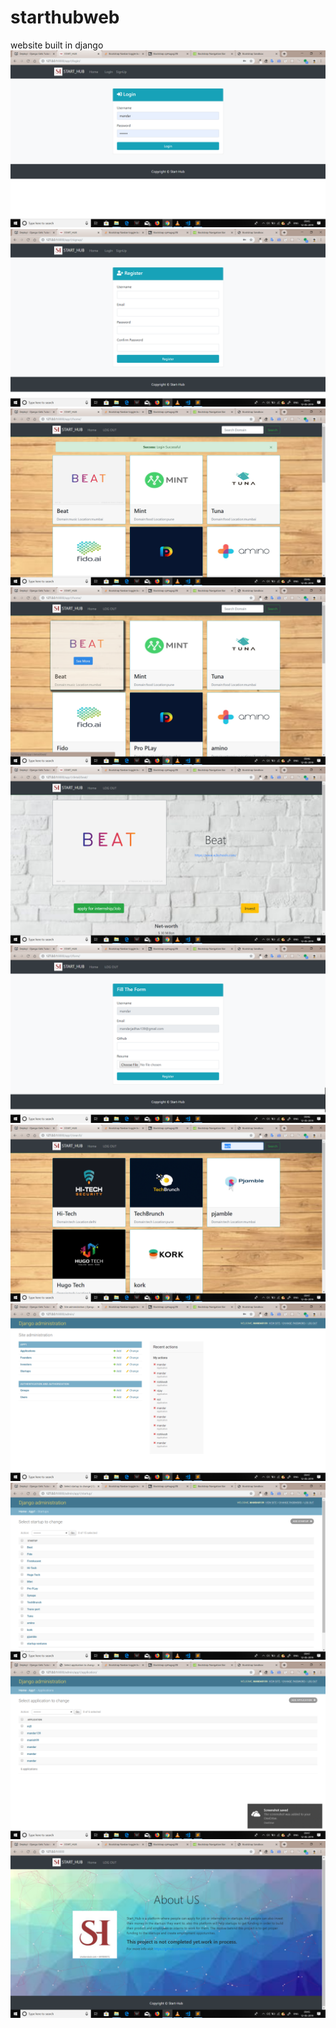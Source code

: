 # starthubweb
website  built in django
<img src="screenshots/sc1.png">
<img src="screenshots/sc2.png">
<img src="screenshots/sc3.png">
<img src="screenshots/sc4.png">
<img src="screenshots/sc5.png">
<img src="screenshots/sc6.png">
<img src="screenshots/sc7.png">
<img src="screenshots/sc8.png">
<img src="screenshots/sc9.png">
<img src="screenshots/sc10.png">
<img src="screenshots/sc11.png">
